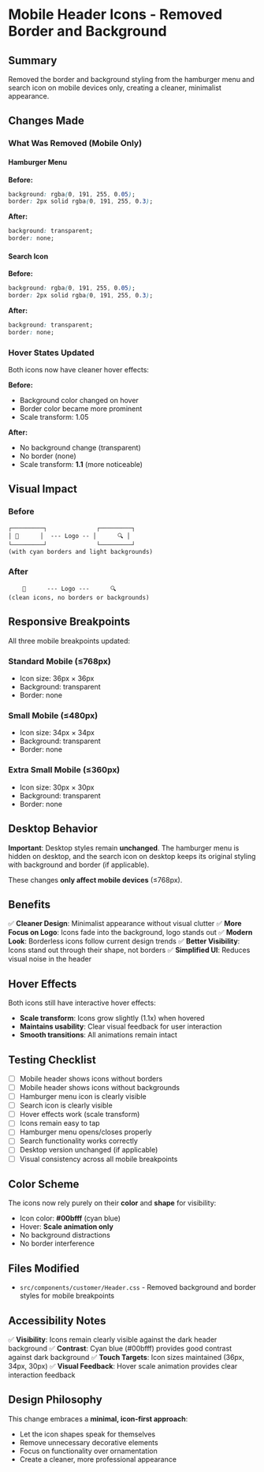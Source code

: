# Mobile Header Icons - Removed Border and Background

## Summary
Removed the border and background styling from the hamburger menu and search icon on mobile devices only, creating a cleaner, minimalist appearance.

## Changes Made

### What Was Removed (Mobile Only)

#### Hamburger Menu
**Before:**
```css
background: rgba(0, 191, 255, 0.05);
border: 2px solid rgba(0, 191, 255, 0.3);
```

**After:**
```css
background: transparent;
border: none;
```

#### Search Icon
**Before:**
```css
background: rgba(0, 191, 255, 0.05);
border: 2px solid rgba(0, 191, 255, 0.3);
```

**After:**
```css
background: transparent;
border: none;
```

### Hover States Updated

Both icons now have cleaner hover effects:

**Before:**
- Background color changed on hover
- Border color became more prominent
- Scale transform: 1.05

**After:**
- No background change (transparent)
- No border (none)
- Scale transform: **1.1** (more noticeable)

## Visual Impact

### Before
```
┌─────────┐              ┌─────────┐
│ 🍔      │  --- Logo -- │      🔍 │
└─────────┘              └─────────┘
(with cyan borders and light backgrounds)
```

### After
```
    🍔      --- Logo ---      🔍
(clean icons, no borders or backgrounds)
```

## Responsive Breakpoints

All three mobile breakpoints updated:

### Standard Mobile (≤768px)
- Icon size: 36px × 36px
- Background: transparent
- Border: none

### Small Mobile (≤480px)
- Icon size: 34px × 34px
- Background: transparent
- Border: none

### Extra Small Mobile (≤360px)
- Icon size: 30px × 30px
- Background: transparent
- Border: none

## Desktop Behavior

**Important**: Desktop styles remain **unchanged**. The hamburger menu is hidden on desktop, and the search icon on desktop keeps its original styling with background and border (if applicable).

These changes **only affect mobile devices** (≤768px).

## Benefits

✅ **Cleaner Design**: Minimalist appearance without visual clutter
✅ **More Focus on Logo**: Icons fade into the background, logo stands out
✅ **Modern Look**: Borderless icons follow current design trends
✅ **Better Visibility**: Icons stand out through their shape, not borders
✅ **Simplified UI**: Reduces visual noise in the header

## Hover Effects

Both icons still have interactive hover effects:
- **Scale transform**: Icons grow slightly (1.1x) when hovered
- **Maintains usability**: Clear visual feedback for user interaction
- **Smooth transitions**: All animations remain intact

## Testing Checklist

- [ ] Mobile header shows icons without borders
- [ ] Mobile header shows icons without backgrounds
- [ ] Hamburger menu icon is clearly visible
- [ ] Search icon is clearly visible
- [ ] Hover effects work (scale transform)
- [ ] Icons remain easy to tap
- [ ] Hamburger menu opens/closes properly
- [ ] Search functionality works correctly
- [ ] Desktop version unchanged (if applicable)
- [ ] Visual consistency across all mobile breakpoints

## Color Scheme

The icons now rely purely on their **color** and **shape** for visibility:
- Icon color: **#00bfff** (cyan blue)
- Hover: **Scale animation only**
- No background distractions
- No border interference

## Files Modified

- `src/components/customer/Header.css` - Removed background and border styles for mobile breakpoints

## Accessibility Notes

✅ **Visibility**: Icons remain clearly visible against the dark header background
✅ **Contrast**: Cyan blue (#00bfff) provides good contrast against dark background
✅ **Touch Targets**: Icon sizes maintained (36px, 34px, 30px)
✅ **Visual Feedback**: Hover scale animation provides clear interaction feedback

## Design Philosophy

This change embraces a **minimal, icon-first approach**:
- Let the icon shapes speak for themselves
- Remove unnecessary decorative elements
- Focus on functionality over ornamentation
- Create a cleaner, more professional appearance

